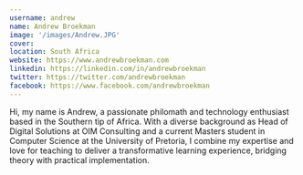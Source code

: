 ```yaml
---
username: andrew
name: Andrew Broekman
image: '/images/Andrew.JPG'
cover:
location: South Africa
website: https://www.andrewbroekman.com
linkedin: https://linkedin.com/in/andrewbroekman
twitter: https://twitter.com/andrewbroekman
facebook: https://www.facebook.com/andrewbroekman
---
```

Hi, my name is Andrew, a passionate philomath and technology enthusiast based in the Southern tip of Africa. With a diverse background as Head of Digital Solutions at OIM Consulting and a current Masters student in Computer Science at the University of Pretoria, I combine my expertise and love for teaching to deliver a transformative learning experience, bridging theory with practical implementation.